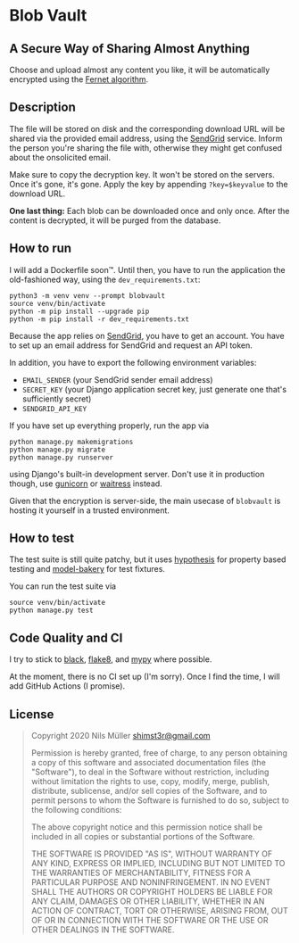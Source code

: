 # Blob Vault

## A Secure Way of Sharing Almost Anything

Choose and upload almost any content you like, it will be automatically encrypted using the [Fernet algorithm](https://github.com/fernet/spec/).

## Description

The file will be stored on disk and the corresponding download URL will be shared via the provided email address, using the [SendGrid](https://sendgrid.com) service. Inform the person you're sharing the file with, otherwise they might get confused about the onsolicited email.

Make sure to copy the decryption key. It won't be stored on the servers. Once it's gone, it's gone. Apply the key by appending `?key=$keyvalue` to the download URL.

**One last thing:** Each blob can be downloaded once and only once. After the content is decrypted, it will be purged from the database.

## How to run

I will add a Dockerfile soon™. Until then, you have to run the application the old-fashioned way, using the `dev_requirements.txt`:

```shell
python3 -m venv venv --prompt blobvault
source venv/bin/activate
python -m pip install --upgrade pip
python -m pip install -r dev_requirements.txt
```

Because the app relies on [SendGrid](http://sendgrid.com), you have to get an account. You have to set up an email address for SendGrid and request an API token.

In addition, you have to export the following environment variables:

- `EMAIL_SENDER` (your SendGrid sender email address)
- `SECRET_KEY` (your Django application secret key, just generate one that's sufficiently secret)
- `SENDGRID_API_KEY`

If you have set up everything properly, run the app via

```shell
python manage.py makemigrations
python manage.py migrate
python manage.py runserver
```

using Django's built-in development server. Don't use it in production though, use [gunicorn](https://gunicorn.org) or [waitress](https://docs.pylonsproject.org/projects/waitress/en/stable/) instead.

Given that the encryption is server-side, the main usecase of `blobvault` is hosting it yourself in a trusted environment.

## How to test

The test suite is still quite patchy, but it uses [hypothesis](https://hypothesis.readthedocs.io/en/latest/) for property based testing and [model-bakery](https://model-bakery.readthedocs.io/en/latest/) for test fixtures.

You can run the test suite via

```shell
source venv/bin/activate
python manage.py test
```

## Code Quality and CI

I try to stick to [black](https://black.readthedocs.io/en/stable/), [flake8](https://flake8.pycqa.org/en/latest/), and [mypy](https://mypy.readthedocs.io/en/stable/) where possible.

At the moment, there is no CI set up (I'm sorry). Once I find the time, I will add GitHub Actions (I promise).

## License

> Copyright 2020 Nils Müller <shimst3r@gmail.com>
> 
> Permission is hereby granted, free of charge, to any person obtaining a copy of this software and associated documentation files (the "Software"), to deal in the Software without restriction, including without limitation the rights to use, copy, modify, merge, publish, distribute, sublicense, and/or sell copies of the Software, and to permit persons to whom the Software is furnished to do so, subject to the following conditions:
>
>The above copyright notice and this permission notice shall be included in all copies or substantial portions of the Software.
>
>THE SOFTWARE IS PROVIDED "AS IS", WITHOUT WARRANTY OF ANY KIND, EXPRESS OR IMPLIED, INCLUDING BUT NOT LIMITED TO THE WARRANTIES OF MERCHANTABILITY, FITNESS FOR A PARTICULAR PURPOSE AND NONINFRINGEMENT. IN NO EVENT SHALL THE AUTHORS OR COPYRIGHT HOLDERS BE LIABLE FOR ANY CLAIM, DAMAGES OR OTHER LIABILITY, WHETHER IN AN ACTION OF CONTRACT, TORT OR OTHERWISE, ARISING FROM, OUT OF OR IN CONNECTION WITH THE SOFTWARE OR THE USE OR OTHER DEALINGS IN THE SOFTWARE.
